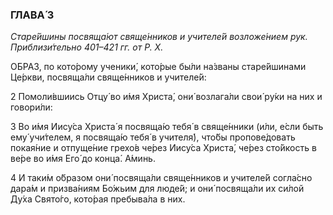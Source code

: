 ### ГЛАВА́ 3

_Старе́йшины посвяща́ют свяще́нников и учителе́й возложе́нием рук. Приблизи́тельно 401–421 гг. от Р. Х._

О́БРАЗ, по кото́рому ученики́, кото́рые бы́ли на́званы старе́йшинами Це́ркви, посвяща́ли свяще́нников и учителе́й:

2 Помоли́вшиись Отцу́ во и́мя Христа́, они́ возлага́ли свои́ ру́ки на них и говори́ли:

3 Во и́мя Иису́са Христа́ я посвяща́ю тебя́ в свяще́нники (и́ли, е́сли быть ему́ учи́телем, я посвяща́ю тебя́ в учителя́), что́бы пропове́довать покая́ние и отпуще́ние грехо́в че́рез Иису́са Христа́, че́рез сто́йкость в ве́ре во и́мя Его́ до конца́. А́минь.

4 И таки́м о́бразом они́ посвяща́ли свяще́нников и учителе́й согла́сно дара́м и призва́ниям Бо́жьим для люде́й; и они́ посвяща́ли их си́лой Ду́ха Свято́го, кото́рая пребыва́ла в них.
